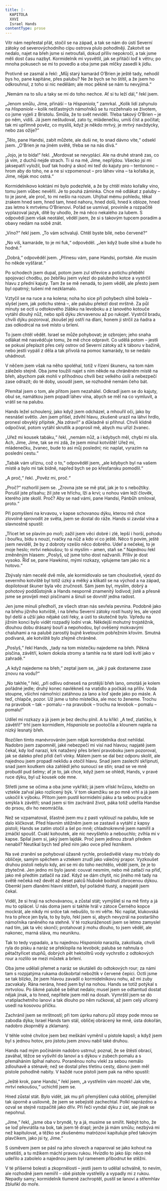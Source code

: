 ```yaml
---
title: |-
  KAPITOLA
  XXVI
  Israel Hands
contentType: prose
---
```


Vítr nám nepřestal přát, stočil se na západ, a tak se nám do ústí Severní zátoky od severovýchodního cípu ostrova plulo pohodlněji. Zakotvit se nedalo, najet na břeh jsme si netroufali, dokud příliv nepokročí, a tak jsme měli dost času nazbyt. Kormidelník mi vysvětlil, jak se přitáčí loď k větru; po mnoha pokusech se mi to povedlo a oba jsme pak mlčky zasedli k jídlu.

Protivně se zasmál a řekl: „Můj starý kamarád O’Brien je ještě tady, nehodil bys ho, pane kapitáne, přes palubu? Ne že bych se ho štítil, a že jsem ho odkrouhnul, z toho si nic nedělám; ale moc pěkně se nám tu nevyjímá.“

„Nemám na to sílu a taky se mi do toho nechce. Ať si tu leží dál,“ řekl jsem.

„Jenom smůlu, Jime, přináší – ta _Hispaniola,“_ zamrkal. „Kolik lidí zahynulo na _Hispaniole –_ kolik nešťastných námořníků se tu rozžehnalo se životem, co jsme vyjeli z Bristolu. Smůla, že to svět neviděl. Třeba takový O’Brien – je po něm, vidíš. Já jsem neštudoval, zato ty, mládenečku, umíš číst a počítat; tak mi upřímně pověz, co myslíš, když je někdo mrtvý, je mrtvý navždycky, nebo zas ožije?“

„Tělo, pane Handsi, zabít můžete, ale duši ne, to snad dávno víte,“ odsekl jsem. „O’Brien je na jiném světě, třeba se na nás dívá.“

„Jojo, je to bída!“ řekl. „Mordovat se nevyplácí. Ale na druhé straně zas, co já vím, z duchů nejde strach. Ti si na mě, Jime, nepřijdou. Všecko jsi mi jaksepatří vyložil, buď tak hodný a skoč mi teď do kajuty pro – tentononc – hrom aby do toho, ne a ne si vzpomenout – pro láhev vína – ta kořalka je, Jime, nějak moc ostrá.“

Kormidelníkovo koktání mi bylo podezřelé, a že by chtěl místo kořalky víno, tomu jsem vůbec nevěřil. Je to pouhá záminka. Chce mě odlákat z paluby – to je jasné, ale proč, to mi nešlo na rozum. Uhýbal mému pohledu, těkal zrakem hned sem, hned tam, hned nahoru, hned dolů, hned k obloze, hned zas letmo k mrtvému O’Brienovi. Pořád se usmíval, provinile a rozpačitě vyplazoval jazyk, dítě by uhodlo, že má něco nekalého za lubem. S odpovědí jsem však neotálel, věděl jsem, že si s takovým tupcem poradím a obavy nedám na sobě znát.

„Víno?“ řekl jsem. „To vám schvaluji. Chtěl byste bílé, nebo červené?“

„No víš, kamaráde, to je mi fuk,“ odpověděl. „Jen když bude silné a bude ho hodně.“

„Dobrá,“ odpověděl jsem. „Přinesu vám, pane Handsi, portské. Ale musím ho někde vyšťárat.“

Po schodech jsem dupal, potom jsem zul střevíce a potichu přeběhl spojovací chodbu, po žebříku jsem vylezl do palubního kotce a vystrčil hlavu z přední kajuty. Tam že se mě nenadá, to jsem věděl, ale přesto jsem byl opatrný; tušení mě nezklamalo.

Vztyčil se na ruce a na kolena; noha ho sice při pohybech silně bolela – slyšel jsem, jak potichu sténá –, ale palubu přelezl dost mrštně. Za půl minuty se octl u odtokového žlábku na levoboku a z lanového kotouče vytáhl dlouhý nůž, nebo spíš dýku zkrvavenou až po rukojeť. Vystrčil bradu, chvíli dýku pozoroval, zkoušel její ostří na dlani, honem ji strčil za ňadra a zas odkodrcal na své místo u brlení.

To jsem chtěl vědět. Israel se může pohybovat; je ozbrojen; jeho snaha odlákat mě nasvědčuje tomu, že mě chce odpravit. Co udělá potom – jestli se pokusí přeplazit přes celý ostrov od Severní zátoky až k táboru v bažině, nebo jestli vypálí z děla a tak přivolá na pomoc kamarády, to se nedalo uhádnout.

V něčem jsem však na něho spoléhal, totiž v řízení škuneru, na tom nám záleželo stejně. Oba jsme toužili najet s ním někde na chráněném místě na břeh, abychom pak mohli v příhodnou chvíli bez velkého úsilí a nebezpečí zase odrazit; do té doby, usoudil jsem, se rozhodně nemám čeho bát.

Přemítal jsem o tom, ale přitom jsem nezahálel. Odkradl jsem se do kajuty, obul se, namátkou jsem popadl láhev vína, abych se měl na co vymluvit, a vrátil se na palubu.

Hands ležel schoulený, jako když jsem odcházel, a mhouřil oči, jako by nesnášel světlo. Jen jsem přišel, zdvihl hlavu, zkušeně urazil na láhvi hrdlo, pronesl obvyklý přípitek „Na zdraví!“ a důkladně si přihnul. Chvíli klidně odpočíval, potom vytáhl skrutlík a poprosil mě, abych mu uřízl žvanec.

„Uřež mi kousek tabáku,“ řekl, „nemám nůž, a i kdybych měl, chybí mi síla. Ach, Jime, Jime, tak se mi zdá, že jsem minul kotviště! Uřež mi, mládenečku, žvanec, bude to asi můj poslední; nic naplat, vyrazím na poslední cestu.“

„Tabák vám uříznu, což o to,“ odpověděl jsem, „ale kdybych byl na vašem místě a bylo mi tak bídně, napřed bych se po křesťansku pomodlil.“

„A proč,“ řekl. „Pověz mi, proč.“

„Proč?“ rozhorlil jsem se. „Zrovna jste se mě ptal, jak je to s nebožtíky. Porušil jste přísahu; žil jste ve hříchu, lži a krvi; u nohou vám leží člověk, kterého jste skolil. Proč? Aby se nad vámi, pane Handsi, Pánbůh smiloval, proto.“

Při pomyšlení na krvavou, v kapse schovanou dýku, kterou mě chce zlovolně sprovodit ze světa, jsem se dostal do ráže. Hands si zavdal vína a slavnostně spustil:

„Třicet let se plavím po moři; zažil jsem věci dobré i zlé, lepší i horší, pohodu i bouřku, bídu s nouzí, rvačky na nůž a kdo ví co ještě. Něco ti povím, ještě jsem neviděl, že by z dobroty vzešlo něco dobrého. Udeř a nečekej, to je moje heslo; mrtví nekoušou; to si myslím – amen, staň se.“ Najednou řekl změněným hlasem: „Poslyš, už jsme toho dost nažvanili. Příliv je dost vysoko. Řiď se, pane Hawkinsi, mými rozkazy, vplujeme tam jako nic a hotovo.“

Zbývaly nám necelé dvě míle, ale kormidlovalo se tam choulostivě, vjezd do severního kotviště byl totiž úzký a mělký a klikatil se na východ a na západ, dopilotovat škuner byla věc zručnosti. Sám jsem byl, myslím, dobrý a pohotový poddůstojník a Hands nesporně znamenitý lodivod; jistě a přesně jsme se províjeli mezi písčinami a šinuli se dovnitř jedna radost.

Jen jsme minuli předhoří, ze všech stran nás sevřela pevnina. Podobně jako na břehu jižního kotviště, i na břehu Severní zátoky rostl hustý les, ale vjezd byl delší a užší jako nějaké ústí řeky, a ústí to skutečně bylo. Vpředu na jižním konci bylo vidět rozpadlý lodní vrak. Někdejší mohutný trojstěžník, dlouhou dobu drásaný bouří a nepohodou, byl ověšený mokvavými chaluhami a na palubě zarostlý bujně kvetoucím pobřežním křovím. Smutná podívaná, ale kotviště bylo zřejmě chráněné.

„Poslyš,“ řekl Hands, „tady na tom místečku najedeme na břeh. Pěkná písčina, závětří, kolem dokola stromy a tamhle na té staré lodi kvítí jako v zahradě.“

„A když najedeme na břeh,“ zeptal jsem se, „jak ji pak dostaneme zase znovu na vodu?“

„No takhle,“ řekl, „při odlivu odneseš na protější břeh lano, omotáš je kolem pořádné jedle; druhý konec navlékneš na vratidlo a počkáš na příliv. Voda stoupne, všichni námořníci zatáhnou za lano a loď sjede jako po másle. A teď, chlapče, pozor. Už jsme u toho místečka, ale moc to ženeme. Trochu na pravobok – tak – pomalu – na pravobok – trochu na levobok – pomalu – pomalu!“

Udílel mi rozkazy a já jsem je bez dechu plnil. A tu křikl: „A teď, zlatíčko, k závětří!“ trhl jsem kormidlem, _Hispaniola_ se pootočila a klounem najela na nízký lesnatý břeh.

Rozčilen tímto manévrováním jsem nějak kormidelníka dost nehlídal. Nadobro jsem zapomněl, jaké nebezpečí mi visí nad hlavou; napjatě jsem čekal, kdy loď narazí, krk natažený přes brlení pravoboku jsem pozoroval, jak se daleko před přídí čeří vlnky. Málem jsem se dal bez odporu skolit, ale najednou jsem propadl neklidu a otočil hlavu. Snad jsem zaslechl skřípnutí, snad jsem koutkem oka zahlédl jeho sunoucí se stín; snad se ve mně probudil pud šelmy; ať je to, jak chce, když jsem se ohlédl, Hands, v pravé ruce dýku, byl už kousek ode mne.

Střetli jsme se očima a oba jsme vykřikli; já jsem vřískl hrůzou, kdežto on vztekle zařval jako rozlícený býk. V tom okamžiku se po mně vrhl a já jsem uskočil k výboku. Přitom jsem pustil kormidelní páku a ta sebou prudce smýkla k závětří; snad jsem si tím zachránil život, páka totiž udeřila Handse do prsou, div ho neomráčila.

Než se vzpamatoval, šťastně jsem mu z pasti vyklouzl na palubu, kde se dalo kličkovat. Před hlavním stěžněm jsem se zastavil a vytáhl z kapsy pistoli; Hands se zatím otočil a šel po mně; chladnokrevně jsem namířil a zmáčkl spoušť. Cvakl kohoutek, ale nic nevyšlehlo a nebouchlo; zvlhla mi v kapse. Spílal jsem si, jaký jsem lajdák. Proč jsem jedinou zbraň předem nenabil? Neutíkal bych teď před ním jako ovce před řezníkem.

Na své zranění se pohyboval úžasně rychle, prošedivělé vlasy mu trčely do obličeje, samým spěchem a vztekem zrudl jako válečný prapor. Vyzkoušet druhou pistoli nebylo kdy, ani se mi do toho nechtělo, věděl jsem, že je to zbytečné. Jen jedno mi bylo jasné: couvat nesmím, nebo mě zatlačí na příď, jako mě předtím zatlačil na záď. Když se dám chytit, nic jiného mě tady na světě nečeká než devět až deset palců hluboké bodnutí zbrocenou dýkou. Obemkl jsem dlaněmi hlavní stěžeň, byl pořádně tlustý, a napjatě jsem čekal.

Viděl, že si hraji na schovávanou, a zůstal stát; vymýšlel si na mě finty a já mu to oplácel. U nás doma jsem si takhle hrál v zátoce Černého kopce mockrát, ale nikdy mi srdce tak nebušilo, to mi věřte. Nic naplat, klukovská hra to přece jen byla, to by bylo, řekl jsem si, abych nevyzrál na postaršího námořníka raněného na stehně. V té rozkuráženosti jsem se letmo zamyslel nad tím, jak ta věc skončí; protahovat ji mohu dlouho, to jsem věděl, ale nakonec, marná sláva, mu neuniknu.

Tak to tedy vypadalo, a tu najednou _Hispaniola_ narazila, zakolísala, chvíli ryla do písku a naráz se překlopila na levobok; paluba se nahnula o pětačtyřicet stupňů, dobrých pět hektolitrů vody vychrstlo z odtokových rour a rozlilo se mezi můstek a brlení.

Oba jsme udělali přemet a naráz se skutáleli do odtokových rour; za námi tam s rozpjatýma rukama doškobrtal nebožtík v červené čepici. Octli jsme se tak blízko, že jsem hlavou zavadil o kormidelníkovu nohu, až mi zuby zacvakaly. Rána nerána, hned jsem byl na nohou. Hands se totiž potýkal s mrtvolou. Po šikmé palubě se běhat nedalo; musel jsem se odtamtud dostat nějak jinak, a to hned, nepřítele jsem měl na dosah. Vymrštil jsem se do vratiplachetního lanoví a tak dlouho po něm ručkoval, až jsem celý uřícený usedl na kosovou příčku.

Zachránil jsem se mrštností; při tom úprku nahoru půl stopy pode mnou se zabodla dýka; Israel Hands tam stál, obličej obrácený ke mně, ústa dokořán, nadobro zkoprnělý a zklamaný.

V téhle volné chvilce jsem bez meškání vyměnil u pistole kapsli; a když jsem byl s jednou hotov, pro jistotu jsem znovu nabil také druhou.

Hands nad mým počínáním nadobro ustrnul; poznal, že se štěstí obrací, zaváhal, těžce se vyšvihl do lanoví a s dýkou v zubech pomalu a s přemáháním šplhal nahoru. Poraněnou nohu vlekl za sebou nemálo zdlouhavě a sténavě; než se dostal přes třetinu cesty, dávno jsem měl pistole pohodlně nabity. V každé ruce pistoli jsem pak na něho spustil:

„Ještě krok, pane Handsi,“ řekl jsem, „a vystřelím vám mozek! Jak víte, mrtví nekoušou,“ uchichtl jsem se.

Hned zůstal stát. Bylo vidět, jak mu při přemýšlení cuká obličej, přemýšlel tak úporně a usilovně, že jsem se sebejistě zachechtal. Polkl naprázdno a ozval se stejně rozpačitě jako dřív. Při řeči vyndal dýku z úst, ale jinak se nepohnul.

„Jime,“ řekl, „jsme oba v bryndě, ty a já, musíme se smířit. Nebýt toho, že se loď převrátila na bok, tak jsem tě drapl; jenže já mám smůlu; nezbývá mi než kapitulovat, a těžko se zkušenému matrózovi kapituluje před takovým plavčíkem, jako jsi ty, Jime.“

S úsměvem jsem se pásl na jeho slovech a naparoval se jako kohout na smetišti, a tu mžikem máchl pravou rukou. Hvízdlo to jako šíp: něco mě udeřilo a zabolelo a najednou jsem byl ramenem přibodnut ke stěžni.

V té příšerné bolesti a zkoprnělosti – jestli jsem to udělal schválně, to nevím, ale rozhodně jsem nemířil – obě pistole vystřelily a vypadly mi z rukou. Nepadly samy; kormidelník tlumeně zachroptěl, pustil se lanoví a střemhlav žbluňkl do moře.
